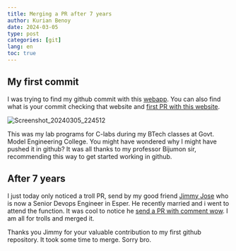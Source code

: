 ```yaml
---
title: Merging a PR after 7 years
author: Kurian Benoy
date: 2024-03-05
type: post
categories: [git]
lang: en
toc: true
---
```


## My first commit

I was trying to find my github commit with this [webapp](https://firstcommit.is). You can also find what is your commit checking that website
and [first PR with this website](https://firstpr.me/).

![Screenshot_20240305_224512](https://github.com/kurianbenoy/kurianbenoy-website/assets/24592806/cbe583dc-9106-45e2-aca3-5a2559f7166d)

This was my lab programs for C-labs during my BTech classes at Govt. Model Engineering College. You might have wondered why I might 
have pushed it in github? It was all thanks to my professor Bijumon sir, recommending this way to get started working in github.

## After 7 years

I just today only noticed a troll PR, send by my good friend [Jimmy Jose](https://www.linkedin.com/in/discover-jimmy/) who is now a Senior 
Devops Engineer in Esper. He recently married and i went to attend the function. It was cool to notice he [send a PR with comment wow](https://github.com/kurianbenoy/Lab-Cycle1-C-programming/pull/1). I am all for trolls and merged it.

Thanks you Jimmy for your valuable contribution to my first github repository. It took some time to merge. Sorry bro.
